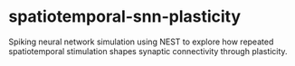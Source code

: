 # spatiotemporal-snn-plasticity
Spiking neural network simulation using NEST to explore how repeated spatiotemporal stimulation shapes synaptic connectivity through plasticity. 
